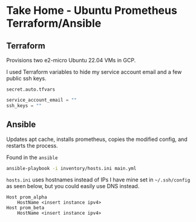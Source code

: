 # Take Home - Ubuntu Prometheus Terraform/Ansible

## Terraform

Provisions two e2-micro Ubuntu 22.04 VMs in GCP.

I used Terraform variables to hide my service account email and a few public ssh keys.

`secret.auto.tfvars`
```terraform
service_account_email = ""
ssh_keys = ""
```

## Ansible

Updates apt cache, installs prometheus, copies the modified config, and restarts the process.

Found in the `ansible`
```bash
ansible-playbook -i inventory/hosts.ini main.yml
```

`hosts.ini` uses hostnames instead of IPs
I have mine set in `~/.ssh/config` as seen below, but you could easily use DNS instead.

```config
Host prom_alpha
    HostName <insert instance ipv4>
Host prom_beta
    HostName <insert instance ipv4>
```
